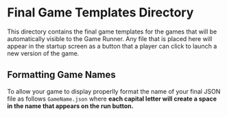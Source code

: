 # Final Game Templates Directory

This directory contains the final game templates for the games that will be 
automatically visible to the Game Runner. Any file that is placed here will appear in the startup screen 
as a button that a player can click to launch a new version of the game.

## Formatting Game Names

To allow your game to display properlly format the name of your final JSON file as follows
``GameName.json`` where **each capital letter will create a space in the name that appears on the run button.**